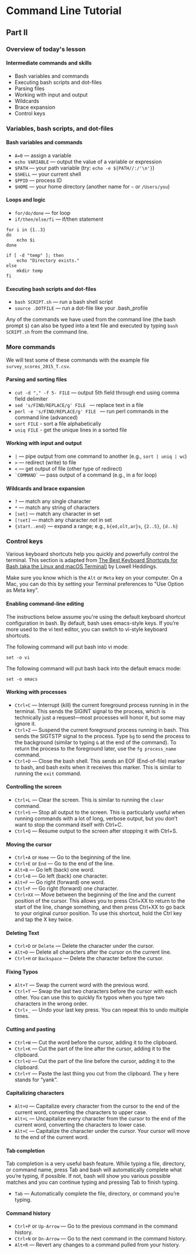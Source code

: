 # Command Line Tutorial

## Part II

### Overview of today's lesson

#### Intermediate commands and skills

* Bash variables and commands
* Executing bash scripts and dot-files
* Parsing files
* Working with input and output
* Wildcards
* Brace expansion
* Control keys

### Variables, bash scripts, and dot-files

#### Bash variables and commands

* `A=0` — assign a variable
* `echo VARIABLE` — output the value of a variable or expression
* `$PATH` — your path variable (try: `echo -e ${PATH//:/'\n'}`)
* `$SHELL` — your current shell
* `$PPID` — process ID
* `$HOME` — your home directory (another name for `~` or `/Users/you`)

#### Loops and logic

* `for/do/done` — for loop
* `if/then/else/fi` — if/then statement

```
for i in {1..3}
do
    echo $i
done

if [ -d "temp" ]; then
    echo "Directory exists."
else 
    mkdir temp
fi
```

#### Executing bash scripts and dot-files

* `bash SCRIPT.sh` — run a bash shell script
* `source .DOTFILE` — run a dot-file like your .bash_profile

Any of the commands we have used from the command line (the bash prompt `$`) can also be typed into a text file and executed by typing `bash SCRIPT.sh` from the command line.

### More commands

We will test some of these commands with the example file `survey_scores_2015_T.csv`.

#### Parsing and sorting files

* `cut -d "," -f 5- FILE` — output 5th field through end using comma field delimiter
* `sed 's/FIND/REPLACE/g' FILE ` — replace text in a file
* `perl -e 's/FIND/REPLACE/g' FILE ` — run perl commands in the command line (advanced)
* `sort FILE` - sort a file alphabetically
* `uniq FILE` - get the unique lines in a sorted file

#### Working with input and output

* `|` — pipe output from one command to another (e.g., `sort | uniq | wc`)
* `>` — redirect (write) to file
* `<` — get output of file (other type of redirect)
* `` `COMMAND` `` — pass output of a command (e.g., in a for loop)

#### Wildcards and brace expansion

* `?` — match any single character
* `*` — match any string of characters
* `[set]` — match any character in set
* `[!set]` — match any character *not* in set
* `{start..end}` — expand a range; e.g., `b{ed,olt,ar}s`, `{2..5}`, `{d..h}`

### Control keys

Various keyboard shortcuts help you quickly and powerfully control the terminal. This section is adapted from [The Best Keyboard Shortcuts for Bash (aka the Linux and macOS Terminal)](https://www.howtogeek.com/howto/ubuntu/keyboard-shortcuts-for-bash-command-shell-for-ubuntu-debian-suse-redhat-linux-etc/) by Lowell Heddings.

Make sure you know which is the `Alt` or `Meta` key on your computer. On a Mac, you can do this by setting your Terminal preferences to "Use Option as Meta key".

#### Enabling command-line editing

The instructions below assume you're using the default keyboard shortcut configuration in bash. By default, bash uses emacs-style keys. If you’re more used to the vi text editor, you can switch to vi-style keyboard shortcuts.

The following command will put bash into vi mode:

```
set -o vi
```

The following command will put bash back into the default emacs mode:

```
set -o emacs
```

#### Working with processes

* `Ctrl+C` — Interrupt (kill) the current foreground process running in in the terminal. This sends the SIGINT signal to the process, which is technically just a request—most processes will honor it, but some may ignore it.
* `Ctrl+Z` — Suspend the current foreground process running in bash. This sends the SIGTSTP signal to the process. Type `bg` to send the process to the background (similar to typing `&` at the end of the command). To return the process to the foreground later, use the `fg process_name` command.
* `Ctrl+D` — Close the bash shell. This sends an EOF (End-of-file) marker to bash, and bash exits when it receives this marker. This is similar to running the `exit` command.

#### Controlling the screen

* `Ctrl+L` — Clear the screen. This is similar to running the `clear` command.
* `Ctrl+S` — Stop all output to the screen. This is particularly useful when running commands with a lot of long, verbose output, but you don’t want to stop the command itself with Ctrl+C.
* `Ctrl+Q` — Resume output to the screen after stopping it with Ctrl+S.

#### Moving the cursor

* `Ctrl+A` or `Home` — Go to the beginning of the line.
* `Ctrl+E` or `End` — Go to the end of the line.
* `Alt+B` — Go left (back) one word.
* `Ctrl+B` — Go left (back) one character.
* `Alt+F` — Go right (forward) one word.
* `Ctrl+F` — Go right (forward) one character.
* `Ctrl+XX` — Move between the beginning of the line and the current position of the cursor. This allows you to press Ctrl+XX to return to the start of the line, change something, and then press Ctrl+XX to go back to your original cursor position. To use this shortcut, hold the Ctrl key and tap the X key twice.

#### Deleting Text

* `Ctrl+D` or `Delete` — Delete the character under the cursor.
* `Alt+D` — Delete all characters after the cursor on the current line.
* `Ctrl+H` or `Backspace` — Delete the character before the cursor.

#### Fixing Typos

* `Alt+T` — Swap the current word with the previous word.
* `Ctrl+T` — Swap the last two characters before the cursor with each other. You can use this to quickly fix typos when you type two characters in the wrong order.
* `Ctrl+_` — Undo your last key press. You can repeat this to undo multiple times.

#### Cutting and pasting

* `Ctrl+W` — Cut the word before the cursor, adding it to the clipboard.
* `Ctrl+K` — Cut the part of the line after the cursor, adding it to the clipboard.
* `Ctrl+U` — Cut the part of the line before the cursor, adding it to the clipboard.
* `Ctrl+Y` — Paste the last thing you cut from the clipboard. The y here stands for “yank”.

#### Capitalizing characters

* `Alt+U` — Capitalize every character from the cursor to the end of the current word, converting the characters to upper case.
* `Alt+L` — Uncapitalize every character from the cursor to the end of the current word, converting the characters to lower case.
* `Alt+C` — Capitalize the character under the cursor. Your cursor will move to the end of the current word.

#### Tab completion

Tab completion is a very useful bash feature. While typing a file, directory, or command name, press Tab and bash will automatically complete what you’re typing, if possible. If not, bash will show you various possible matches and you can continue typing and pressing Tab to finish typing.

* `Tab` — Automatically complete the file, directory, or command you’re typing.

#### Command history

* `Ctrl+P` or `Up-Arrow` — Go to the previous command in the command history.
* `Ctrl+N` or `Dn-Arrow` — Go to the next command in the command history.
* `Alt+R` — Revert any changes to a command pulled from your history.
